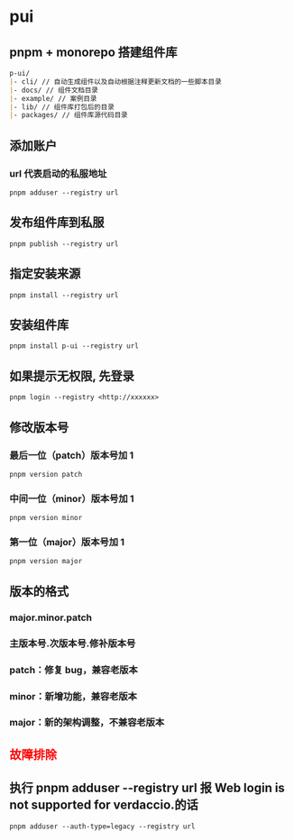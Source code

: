 # pui

## pnpm + monorepo 搭建组件库

```md
p-ui/
|- cli/ // 自动生成组件以及自动根据注释更新文档的一些脚本目录
|- docs/ // 组件文档目录
|- example/ // 案例目录
|- lib/ // 组件库打包后的目录
|- packages/ // 组件库源代码目录
```

## 添加账户

### url 代表启动的私服地址

```shell
pnpm adduser --registry url
```

## 发布组件库到私服

```shell
pnpm publish --registry url
```

## 指定安装来源

```shell
pnpm install --registry url
```

## 安装组件库

```shell
pnpm install p-ui --registry url
```

## 如果提示无权限, 先登录

```shell
pnpm login --registry <http://xxxxxx>
```

## 修改版本号

### 最后一位（patch）版本号加 1

```shell
pnpm version patch
```

### 中间一位（minor）版本号加 1

```shell
pnpm version minor
```

### 第一位（major）版本号加 1

```shell
pnpm version major
```

## 版本的格式

### major.minor.patch

### 主版本号.次版本号.修补版本号

### patch：修复 bug，兼容老版本

### minor：新增功能，兼容老版本

### major：新的架构调整，不兼容老版本

## <span style="color: red">故障排除</span>

## 执行 pnpm adduser --registry url 报 Web login is not supported for verdaccio.的话

```shell
pnpm adduser --auth-type=legacy --registry url
```
